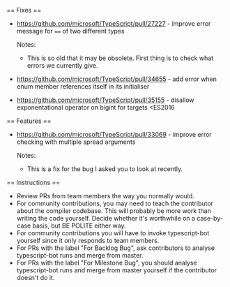 == Fixes ==

* https://github.com/microsoft/TypeScript/pull/27227 - improve error message for `==` of two different types

  Notes:
  - This is so old that it may be obsolete. First thing is to check what errors we currently give.

* https://github.com/microsoft/TypeScript/pull/34655 - add error when enum member references itself in its initialiser
* https://github.com/microsoft/TypeScript/pull/35155 - disallow exponentational operator on bigint for targets <ES2016

== Features ==

* https://github.com/microsoft/TypeScript/pull/33069 - improve error checking with multiple spread arguments

  Notes:
  - This is a fix for the bug I asked you to look at recently.

== Instructions ==

* Review PRs from team members the way you normally would.
* For community contributions, you may need to teach the contributor about the compiler codebase. This will probably be more work than writing the code yourself. Decide whether it's worthwhile on a case-by-case basis, but BE POLITE either way.
* For community contributions you will have to invoke typescript-bot yourself since it only responds to team members.
* For PRs with the label "For Backlog Bug", ask contributors to analyse typescript-bot runs and merge from master.
* For PRs with the label "For Milestone Bug", you should analyse typescript-bot runs and merge from master yourself if the contributor doesn't do it.
